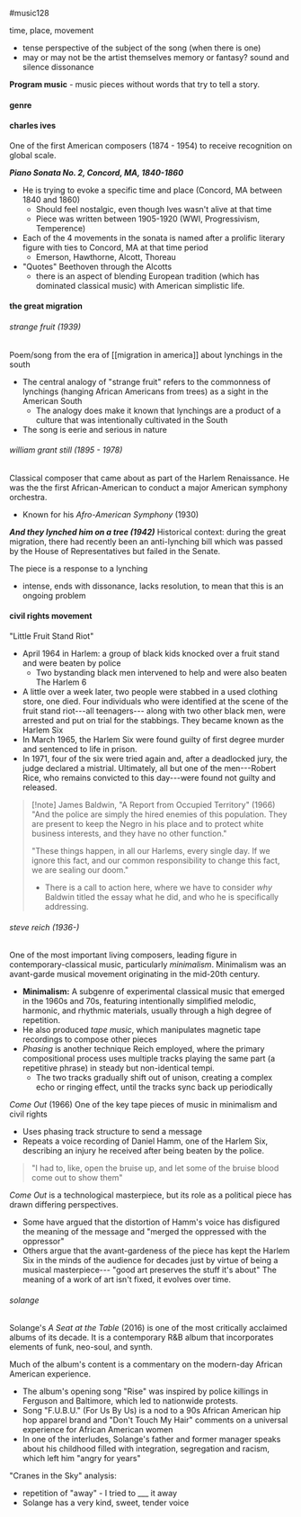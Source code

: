 #music128

time, place, movement
- tense
perspective of the subject of the song (when there is one)
- may or may not be the artist themselves
memory or fantasy?
sound and silence
dissonance

**Program music** - music pieces without words that try to tell a story. 

#### genre





#### charles ives
One of the first American composers (1874 - 1954) to receive recognition on global scale.

***Piano Sonata No. 2, Concord, MA, 1840-1860***
- He is trying to evoke a specific time and place (Concord, MA between 1840 and 1860)
	- Should feel nostalgic, even though Ives wasn't alive at that time
	- Piece was written between 1905-1920 (WWI, Progressivism, Temperence)
- Each of the 4 movements in the sonata is named after a prolific literary figure with ties to Concord, MA at that time period
	- Emerson, Hawthorne, Alcott, Thoreau
- "Quotes" Beethoven through the Alcotts
	- there is an aspect of blending European tradition (which has dominated classical music) with American simplistic life.


#### the great migration
###### strange fruit (1939)
Poem/song from the era of [[migration in america]] about lynchings in the south
- The central analogy of "strange fruit" refers to the commonness of lynchings (hanging African Americans from trees) as a sight in the American South
	- The analogy does make it known that lynchings are a product of a culture that was intentionally cultivated in the South
- The song is eerie and serious in nature

###### william grant still (1895 - 1978)
Classical composer that came about as part of the Harlem Renaissance. He was the the first African-American to conduct a major American symphony orchestra. 
- Known for his *Afro-American Symphony* (1930)

***And they lynched him on a tree (1942)***
Historical context: during the great migration, there had recently been an anti-lynching bill which was passed by the House of Representatives but failed in the Senate.

The piece is a response to a lynching
- intense, ends with dissonance, lacks resolution, to mean that this is an ongoing problem

#### civil rights movement
"Little Fruit Stand Riot"
- April 1964 in Harlem: a group of black kids knocked over a fruit stand and were beaten by police
	- Two bystanding black men intervened to help and were also beaten
The Harlem 6
- A little over a week later, two people were stabbed in a used clothing store, one died. Four individuals who were identified at the scene of the fruit stand riot---all teenagers--- along with two other black men, were arrested and put on trial for the stabbings. They became known as the Harlem Six
- In March 1965, the Harlem Six were found guilty of first degree murder and sentenced to life in prison.
- In 1971, four of the six were tried again and, after a deadlocked jury, the judge declared a mistrial. Ultimately, all but one of the men---Robert Rice, who remains convicted to this day---were found not guilty and released.

>[!note] James Baldwin, "A Report from Occupied Territory" (1966)
>"And the police are simply the hired enemies of this population. They are present to keep the Negro in his place and to protect white business interests, and they have no other function."
>
>"These things happen, in all our Harlems, every single day. If we ignore this fact, and our common responsibility to change this fact, we are sealing our doom."
>- There is a call to action here, where we have to consider *why* Baldwin titled the essay what he did, and who he is specifically addressing. 

###### steve reich (1936-)
One of the most important living composers, leading figure in contemporary-classical music, particularly *minimalism*. Minimalism was an avant-garde musical movement originating in the mid-20th century.
- **Minimalism:** A subgenre of experimental classical music that emerged in the 1960s and 70s, featuring intentionally simplified melodic, harmonic, and rhythmic materials, usually through a high degree of repetition.
- He also produced *tape music*, which manipulates magnetic tape recordings to compose other pieces
- *Phasing* is another technique Reich employed, where the primary compositional process uses multiple tracks playing the same part (a repetitive phrase) in steady but non-identical tempi.
	- The two tracks gradually shift out of unison, creating a complex echo or ringing effect, until the tracks sync back up periodically

*Come Out* (1966)
One of the key tape pieces of music in minimalism and civil rights
- Uses phasing track structure to send a message
- Repeats a voice recording of Daniel Hamm, one of the Harlem Six, describing an injury he received after being beaten by the police.
> "I had to, like, open the bruise up, and let some of the bruise blood come out to show them"

*Come Out* is a technological masterpiece, but its role as a political piece has drawn differing perspectives.
- Some have argued that the distortion of Hamm's voice has disfigured the meaning of the message and "merged the oppressed with the oppressor"
- Others argue that the avant-gardeness of the piece has kept the Harlem Six in the minds of the audience for decades just by virtue of being a musical masterpiece--- "good art preserves the stuff it's about"
The meaning of a work of art isn't fixed, it evolves over time.

###### solange
Solange's *A Seat at the Table* (2016) is one of the most critically acclaimed albums of its decade. It is a contemporary R&B album that incorporates elements of funk, neo-soul, and synth.

Much of the album's content is a commentary on the modern-day African American experience. 
- The album's opening song "Rise" was inspired by police killings in Ferguson and Baltimore, which led to nationwide protests.
- Song "F.U.B.U." (For Us By Us) is a nod to a 90s African American hip hop apparel brand and "Don't Touch My Hair" comments on a universal experience for African American women
- In one of the interludes, Solange's father and former manager speaks about his childhood filled with integration, segregation and racism, which left him "angry for years"

"Cranes in the Sky" analysis:
- repetition of "away" - I tried to ___ it away
- Solange has a very kind, sweet, tender voice






